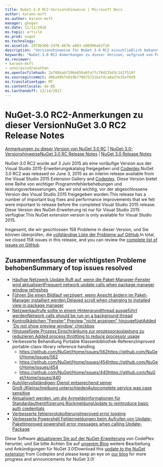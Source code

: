 ```yaml
---
title: NuGet-3.0 RC2-Versionshinweise | Microsoft Docs
author: karann-msft
ms.author: karann-msft
manager: ghogen
ms.date: 11/11/2016
ms.topic: article
ms.prod: nuget
ms.technology: 
ms.assetid: 20f9b360-2d78-4676-a803-e86996eb2f10
description: "Versionshinweise für NuGet 3.0 RC2 einschließlich bekannte Probleme, Fehlerbehebungen, Funktionen und Archivierung von dcrs Design."
keywords: "NuGet-3.0 RC2 Anmerkungen zu dieser Version, aufgrund von Fehlerbehebungen, bekannte Probleme, zusätzliche Funktionen, Archivierung von dcrs Design"
ms.reviewer:
- karann-msft
- unniravindranathan
ms.openlocfilehash: 2a708babf200a650a0faffc704235d3c142f510f
ms.sourcegitcommit: d0ba99bfe019b779b75731bafdca8a37e35ef0d9
ms.translationtype: MT
ms.contentlocale: de-DE
ms.lasthandoff: 12/14/2017
---
```

# <a name="nuget-30-rc2-release-notes"></a><span data-ttu-id="e96e7-104">NuGet-3.0 RC2-Anmerkungen zu dieser Version</span><span class="sxs-lookup"><span data-stu-id="e96e7-104">NuGet 3.0 RC2 Release Notes</span></span>

<span data-ttu-id="e96e7-105">[Anmerkungen zu dieser Version von NuGet 3.0 RC](../release-notes/nuget-3.0-RC.md) | [NuGet-3.0-Versionshinweise](../release-notes/nuget-3.0.0.md)</span><span class="sxs-lookup"><span data-stu-id="e96e7-105">[NuGet 3.0 RC Release Notes](../release-notes/nuget-3.0-RC.md) | [NuGet 3.0 Release Notes](../release-notes/nuget-3.0.0.md)</span></span>

<span data-ttu-id="e96e7-106">NuGet-3.0 RC2 wurde auf 3 Juni 2015 als eine vorläufige Version aus der Visual Studio 2015-Erweiterungskatalog freigegeben und [Codeplex](https://nuget.codeplex.com/releases/view/615507).</span><span class="sxs-lookup"><span data-stu-id="e96e7-106">NuGet 3.0 RC2 was released on June 3, 2015 as an interim release available from the Visual Studio 2015 Extension Gallery and [Codeplex](https://nuget.codeplex.com/releases/view/615507).</span></span> <span data-ttu-id="e96e7-107">Diese Version bietet eine Reihe von wichtiger Programmfehlerbehebungen und leistungsverbesserungen, die wir sind wichtig, vor der abgeschlossene Version des Visual Studio 2015 freigegeben wurden.</span><span class="sxs-lookup"><span data-stu-id="e96e7-107">This release has a number of important bug fixes and performance improvements that we felt were important to release before the completed Visual Studio 2015 release.</span></span> <span data-ttu-id="e96e7-108">Diese Version des NuGet-Erweiterung ist nur für Visual Studio 2015 verfügbar.</span><span class="sxs-lookup"><span data-stu-id="e96e7-108">This NuGet extension version is only available for Visual Studio 2015.</span></span>

<span data-ttu-id="e96e7-109">Insgesamt, die wir geschlossen 158 Probleme in dieser Version, und Sie können überprüfen, die [vollständige Liste der Probleme auf GitHub](https://github.com/NuGet/Home/issues?utf8=%E2%9C%93&q=is%3Aclosed+milestone%3A3.0.0-RTM+sort%3Aupdated-asc+updated%3A%3C%3D2015-06-01).</span><span class="sxs-lookup"><span data-stu-id="e96e7-109">In total, we closed 158 issues in this release, and you can review the [complete list of issues on GitHub](https://github.com/NuGet/Home/issues?utf8=%E2%9C%93&q=is%3Aclosed+milestone%3A3.0.0-RTM+sort%3Aupdated-asc+updated%3A%3C%3D2015-06-01).</span></span>

## <a name="summary-of-top-issues-resolved"></a><span data-ttu-id="e96e7-110">Zusammenfassung der wichtigsten Probleme behoben</span><span class="sxs-lookup"><span data-stu-id="e96e7-110">Summary of top issues resolved</span></span>

* [<span data-ttu-id="e96e7-111">Häufige Netzwerk Update Ruft auf, wenn die Paket-Manager-Fenster wird aktualisiert</span><span class="sxs-lookup"><span data-stu-id="e96e7-111">Frequent network update calls when package manager window refreshes</span></span>](https://github.com/NuGet/Home/issues/515)
* [<span data-ttu-id="e96e7-112">Führen Sie einen Bildlauf verzögert, wenn Ansicht ändern im Paket-Manager installiert werden.</span><span class="sxs-lookup"><span data-stu-id="e96e7-112">Delayed scroll when changing to installed view in package manager</span></span>](https://github.com/NuGet/Home/issues/519)
* [<span data-ttu-id="e96e7-113">Netzwerkaufrufe sollte in einem Hintergrundthread ausgeführt werden</span><span class="sxs-lookup"><span data-stu-id="e96e7-113">Network calls should be run on a background thread</span></span>](https://github.com/NuGet/Home/issues/516)
* [<span data-ttu-id="e96e7-114">Kontrollkästchen "Fenster" Preview "nicht anzeigen" hinzugefügt</span><span class="sxs-lookup"><span data-stu-id="e96e7-114">Added 'Do not show preview window' checkbox</span></span>](https://github.com/NuGet/Home/issues/566)
* [<span data-ttu-id="e96e7-115">Hinzugefügte Prozess Einschränkung zur prozessorauslastung zu reduzieren.</span><span class="sxs-lookup"><span data-stu-id="e96e7-115">Added process throttling to reduce processor usage</span></span>](https://github.com/NuGet/Home/issues/356)
* <span data-ttu-id="e96e7-116">Verbesserte Behandlung Portable Klassenbibliothek-Referenz</span><span class="sxs-lookup"><span data-stu-id="e96e7-116">Improved portable-class-library reference handling</span></span>
    * [<span data-ttu-id="e96e7-117">https://github.com/NuGet/Home/issues/562</span><span class="sxs-lookup"><span data-stu-id="e96e7-117">https://github.com/NuGet/Home/issues/562</span></span>](https://github.com/NuGet/Home/issues/562)
    * [<span data-ttu-id="e96e7-118">https://github.com/NuGet/Home/issues/454</span><span class="sxs-lookup"><span data-stu-id="e96e7-118">https://github.com/NuGet/Home/issues/454</span></span>](https://github.com/NuGet/Home/issues/454)
    * [<span data-ttu-id="e96e7-119">https://github.com/NuGet/Home/issues/440</span><span class="sxs-lookup"><span data-stu-id="e96e7-119">https://github.com/NuGet/Home/issues/440</span></span>](https://github.com/NuGet/Home/issues/440)
* [<span data-ttu-id="e96e7-120">AutoVervollständigen-Dienst entsprechend seiner Groß-/Kleinschreibung unterschieden</span><span class="sxs-lookup"><span data-stu-id="e96e7-120">Autocomplete service was case sensitive</span></span>](https://github.com/NuGet/Home/issues/198)
* [<span data-ttu-id="e96e7-121">Aktualisiert werden, um die Anmeldeinformationen für Standardauthentifizierung Rückmeldung</span><span class="sxs-lookup"><span data-stu-id="e96e7-121">Update to reintroduce basic auth credentials</span></span>](https://github.com/NuGet/Home/issues/456)
* [<span data-ttu-id="e96e7-122">Verbesserte fehlerprotokollierung</span><span class="sxs-lookup"><span data-stu-id="e96e7-122">Improved error logging</span></span>](https://github.com/NuGet/Home/issues/407)
* [<span data-ttu-id="e96e7-123">Verbesserte Powershell Fehlermeldungen beim Aufrufen von Update-Paket</span><span class="sxs-lookup"><span data-stu-id="e96e7-123">Improved powershell error messages when calling Update-Package</span></span>](https://github.com/NuGet/Home/issues/5)

<span data-ttu-id="e96e7-124">Diese Software [aktualisieren Sie auf der NuGet-Erweiterung](https://nuget.codeplex.com/releases/view/615507) von CodePlex herunter, und Sie bitte Achten Sie auf [unserem Blog](http://blog.nuget.org) weitere Bearbeitung und Ankündigungen für NuGet 3.0!</span><span class="sxs-lookup"><span data-stu-id="e96e7-124">Download this [update to the NuGet extension](https://nuget.codeplex.com/releases/view/615507) from Codeplex and please keep an eye on [our blog](http://blog.nuget.org) for more progress and announcements for NuGet 3.0!</span></span>